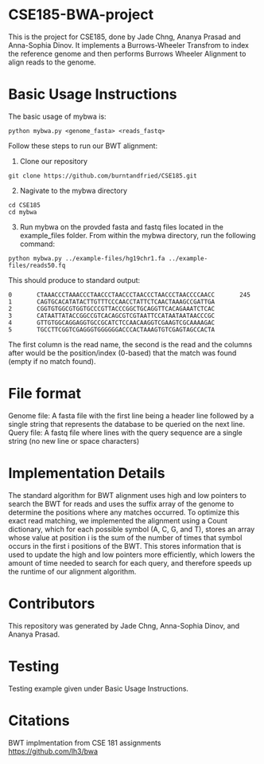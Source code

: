 # CSE185-BWA-project
This is the project for CSE185, done by Jade Chng, Ananya Prasad and Anna-Sophia Dinov. It implements a Burrows-Wheeler Transfrom to index the reference genome and then performs Burrows Wheeler Alignment to align reads to the genome. 

# Basic Usage Instructions 
The basic usage of mybwa is: 

```
python mybwa.py <genome_fasta> <reads_fastq>
```

Follow these steps to run our BWT alignment:

1. Clone our repository
```
git clone https://github.com/burntandfried/CSE185.git
```

2. Nagivate to the mybwa directory
```
cd CSE185
cd mybwa
```

3. Run mybwa on the provded fasta and fastq files located in the example_files folder. From within the mybwa directory, run the following command: 
```
python mybwa.py ../example-files/hg19chr1.fa ../example-files/reads50.fq
```

This should produce to standard output: 

```
0       CTAAACCCTAAACCCTAACCCTAACCCTAACCCTAACCCTAACCCCAACC       245
1       CAGTGCACATATACTTGTTTCCCAACCTATTCTCAACTAAAGCCGATTGA
2       CGGTGTGGCGTGGTGCCCGTTACCCGGCTGCAGGTTCACAGAAATCTCAC
3       CATAATTATACCGGCCGTCACAGCGTCGTAATTCCATAATAATAACCCGC
4       GTTGTGGCAGGAGGTGCCGCATCTCCAACAAGGTCGAAGTCGCAAAAGAC
5       TGCCTTCGGTCGAGGGTGGGGGGACCCACTAAAGTGTCGAGTAGCCACTA

```
The first column is the read name, the second is the read and the columns after would be the position/index (0-based) that the match was found (empty if no match found).



# File format 
Genome file: A fasta file with the first line being a header line followed by a single string that represents the database to be queried on the next line.\
Query file: A fastq file where lines with the query sequence are a single string (no new line or space characters)

# Implementation Details
The standard algorithm for BWT alignment uses high and low pointers to search the BWT for reads and uses the suffix array of the genome to determine the positions where any matches occurred. To optimize this exact read matching, we implemented the alignment using a Count dictionary, which for each possible symbol (A, C, G, and T), stores an array whose value at position i is the sum of the number of times that symbol occurs in the first i positions of the BWT. This stores information that is used to update the high and low pointers more efficiently, which lowers the amount of time needed to search for each query, and therefore speeds up the runtime of our alignment algorithm.

# Contributors 

This repository was generated by Jade Chng, Anna-Sophia Dinov, and Ananya Prasad. 

# Testing 

Testing example given under Basic Usage Instructions.

# Citations
BWT implmentation from CSE 181 assignments\
https://github.com/lh3/bwa

